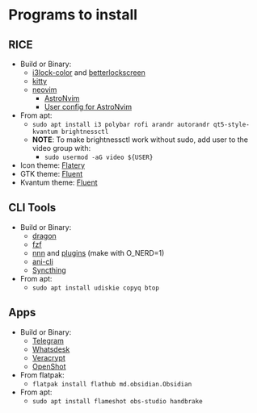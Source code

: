 # Programs to install

## RICE

- Build or Binary:
  - [i3lock-color](https://github.com/Raymo111/i3lock-color#building-i3lock-color) and [betterlockscreen](https://github.com/betterlockscreen/betterlockscreen#installation)
  - [kitty](https://sw.kovidgoyal.net/kitty/binary/)
  - [neovim](https://github.com/neovim/neovim/releases)
      - [AstroNvim](https://github.com/AstroNvim/AstroNvim)
      - [User config for AstroNvim](https://github.com/phuoc101/astronvim_config)
- From apt:
  - `sudo apt install i3 polybar rofi arandr autorandr qt5-style-kvantum brightnessctl`
  - **NOTE**: To make brightnessctl work without sudo, add user to the video group with: 
    - `sudo usermod -aG video ${USER}`
- Icon theme: [Flatery](https://www.pling.com/p/1332404/)
- GTK theme: [Fluent](https://www.pling.com/p/1477941/)
- Kvantum theme: [Fluent](https://www.pling.com/p/1499836/)

## CLI Tools

- Build or Binary:
  - [dragon](https://github.com/mwh/dragon)
  - [fzf](https://github.com/junegunn/fzf#using-git)
  - [nnn](https://github.com/jarun/nnn/tree/master) and [plugins](https://github.com/jarun/nnn/blob/master/plugins/README.md) (make with O_NERD=1)
  - [ani-cli](https://github.com/pystardust/ani-cli)
  - [Syncthing](https://syncthing.net/downloads/)
- From apt:
  - `sudo apt install udiskie copyq btop`

## Apps

- Build or Binary:
  - [Telegram](https://desktop.telegram.org/)
  - [Whatsdesk](https://gitlab.com/zerkc/whatsdesk)
  - [Veracrypt](https://www.veracrypt.fr/en/Downloads.html)
  - [OpenShot](https://www.openshot.org/ppa/)
- From flatpak:
  - `flatpak install flathub md.obsidian.Obsidian`
- From apt:
  - `sudo apt install flameshot obs-studio handbrake`
